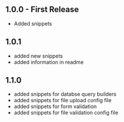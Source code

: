 ## 1.0.0 - First Release
* Added snippets
## 1.0.1
* added new snippets
* added information in readme
## 1.1.0
* added snippets for databse query builders
* added snippets for file upload config file
* added snippets for form validation
* added snippets for file validation config file
